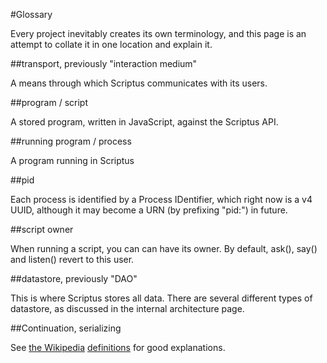 #Glossary

Every project inevitably creates its own terminology, and this page is an attempt to collate it in one location and explain it.

##transport, previously "interaction medium"

A means through which Scriptus communicates with its users.

##program / script

A stored program, written in JavaScript, against the Scriptus API.

##running program / process

A program running in Scriptus

##pid

Each process is identified by a Process IDentifier, which right now is a v4 UUID, although it may become a URN (by prefixing "pid:") in future.

##script owner

When running a script, you can can have its owner. By default, ask(), say() and listen() revert to this user.

##datastore, previously "DAO"

This is where Scriptus stores all data. There are several different types of datastore, as discussed in the internal architecture page. 

##Continuation, serializing

See [the Wikipedia](http://en.wikipedia.org/wiki/Continuation) [definitions](http://en.wikipedia.org/wiki/Serialization) for good explanations.
